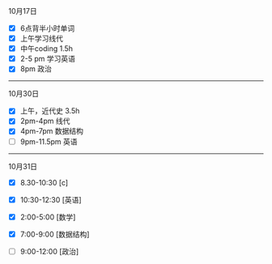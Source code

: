 10月17日  
- [x] 6点背半小时单词
- [x] 上午学习线代
- [x] 中午coding 1.5h
- [x] 2-5 pm 学习英语
- [x] 8pm 政治 

---

10月30日  
- [x] 上午，近代史 3.5h 
- [x] 2pm-4pm 线代
- [x] 4pm-7pm 数据结构
- [ ] 9pm-11.5pm 英语

---

10月31日
- [x] 8.30-10:30 [c]
- [x] 10:30-12:30 [英语]
- [x] 2:00-5:00 [数学]
- [x] 7:00-9:00 [数据结构]
- [ ] 9:00-12:00 [政治]

